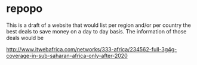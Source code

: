 # repopo
This is a draft of a website that would list per region and/or per country the best deals to save money on a day to day basis.
The information of those deals would be 

http://www.itwebafrica.com/networks/333-africa/234562-full-3g4g-coverage-in-sub-saharan-africa-only-after-2020
